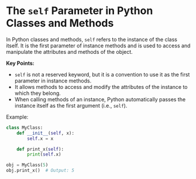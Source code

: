 # The `self` Parameter in Python Classes and Methods

In Python classes and methods, `self` refers to the instance of the class itself. It is the first parameter of instance methods and is used to access and manipulate the attributes and methods of the object.

**Key Points:**
- `self` is not a reserved keyword, but it is a convention to use it as the first parameter in instance methods.
- It allows methods to access and modify the attributes of the instance to which they belong.
- When calling methods of an instance, Python automatically passes the instance itself as the first argument (i.e., `self`).

Example:

```python
class MyClass:
    def __init__(self, x):
        self.x = x

    def print_x(self):
        print(self.x)

obj = MyClass(5)
obj.print_x()  # Output: 5
